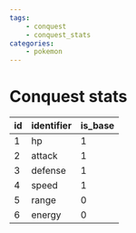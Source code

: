 ```yaml
---
tags:
    - conquest
    - conquest_stats
categories:
    - pokemon
---
```


# Conquest stats

| id | identifier | is_base |
|----|------------|---------|
| 1  | hp         | 1       |
| 2  | attack     | 1       |
| 3  | defense    | 1       |
| 4  | speed      | 1       |
| 5  | range      | 0       |
| 6  | energy     | 0       |
